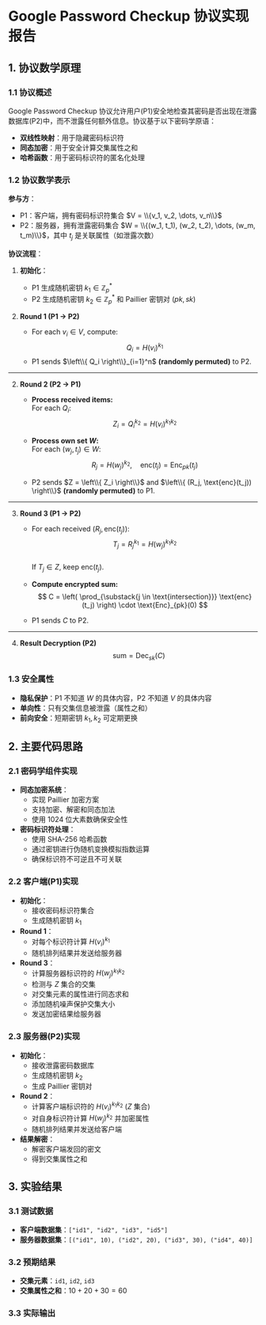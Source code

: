 # Google Password Checkup 协议实现报告

## 1. 协议数学原理

### 1.1 协议概述
Google Password Checkup 协议允许用户(P1)安全地检查其密码是否出现在泄露数据库(P2)中，而不泄露任何额外信息。协议基于以下密码学原语：
- **双线性映射**：用于隐藏密码标识符
- **同态加密**：用于安全计算交集属性之和
- **哈希函数**：用于密码标识符的匿名化处理

### 1.2 协议数学表示

**参与方**：
- P1：客户端，拥有密码标识符集合
  $V = \\{v_1, v_2, \dots, v_n\\}$
- P2：服务器，拥有泄露密码集合
  $W = \\{(w_1, t_1), (w_2, t_2), \dots, (w_m, t_m)\\}$，其中 $t_j$ 是关联属性（如泄露次数）

**协议流程**：
1. **初始化**：
   - P1 生成随机密钥
     $k_1 \in \mathbb{Z}_p^*$
   - P2 生成随机密钥
     $k_2 \in \mathbb{Z}_p^*$ 和 Paillier 密钥对 $(pk, sk)$

1. **Round 1 (P1 → P2)**  
   - For each $v_i \in V$, compute:  
     $$ Q_i = H(v_i)^{k_1} $$  
   - P1 sends $\left\\{ Q_i \right\\}_{i=1}^n$ **(randomly permuted)** to P2.

---

2. **Round 2 (P2 → P1)**  
   - **Process received items:**  
     For each $Q_i$:  
     $$ Z_i = Q_i^{k_2} = H(v_i)^{k_1k_2} $$  
     
   - **Process own set $W$:**  
     For each $(w_j, t_j) \in W$:  
     $$ R_j = H(w_j)^{k_2}, \quad \text{enc}(t_j) = \text{Enc}_{pk}(t_j) $$  
     
   - P2 sends $Z = \left\\{ Z_i \right\\}$ and $\left\\{ (R_j, \text{enc}(t_j)) \right\\}$ **(randomly permuted)** to P1.

---

3. **Round 3 (P1 → P2)**  
   - For each received $(R_j, \text{enc}(t_j))$:  
     $$ T_j = R_j^{k_1} = H(w_j)^{k_1k_2} $$  
     If $T_j \in Z$, keep $\text{enc}(t_j)$.  
     
   - **Compute encrypted sum:**  
     $$ C = \left( \prod_{\substack{j \in \text{intersection}}} \text{enc}(t_j) \right) \cdot \text{Enc}_{pk}(0) $$  
     
   - P1 sends $C$ to P2.

---

4. **Result Decryption (P2)**  
   $$ \text{sum} = \text{Dec}_{sk}(C) $$

### 1.3 安全属性
- **隐私保护**：P1 不知道 $W$ 的具体内容，P2 不知道 $V$ 的具体内容
- **单向性**：只有交集信息被泄露（属性之和）
- **前向安全**：短期密钥 $k_1, k_2$ 可定期更换

## 2. 主要代码思路

### 2.1 密码学组件实现
- **同态加密系统**：
  - 实现 Paillier 加密方案
  - 支持加密、解密和同态加法
  - 使用 1024 位大素数确保安全性
- **密码标识符处理**：
  - 使用 SHA-256 哈希函数
  - 通过密钥进行伪随机变换模拟指数运算
  - 确保标识符不可逆且不可关联

### 2.2 客户端(P1)实现
- **初始化**：
  - 接收密码标识符集合
  - 生成随机密钥 $k_1$
- **Round 1**：
  - 对每个标识符计算 $H(v_i)^{k_1}$
  - 随机排列结果并发送给服务器
- **Round 3**：
  - 计算服务器标识符的 $H(w_j)^{k_1k_2}$
  - 检测与 $Z$ 集合的交集
  - 对交集元素的属性进行同态求和
  - 添加随机噪声保护交集大小
  - 发送加密结果给服务器

### 2.3 服务器(P2)实现
- **初始化**：
  - 接收泄露密码数据库
  - 生成随机密钥 $k_2$
  - 生成 Paillier 密钥对
- **Round 2**：
  - 计算客户端标识符的 $H(v_i)^{k_1k_2}$ ($Z$ 集合)
  - 对自身标识符计算 $H(w_j)^{k_2}$ 并加密属性
  - 随机排列结果并发送给客户端
- **结果解密**：
  - 解密客户端发回的密文
  - 得到交集属性之和

## 3. 实验结果

### 3.1 测试数据
- **客户端数据集**：`["id1", "id2", "id3", "id5"]`
- **服务器数据集**：`[("id1", 10), ("id2", 20), ("id3", 30), ("id4", 40)]`

### 3.2 预期结果
- **交集元素**：`id1`, `id2`, `id3`
- **交集属性之和**：$10 + 20 + 30 = 60$

### 3.3 实际输出
